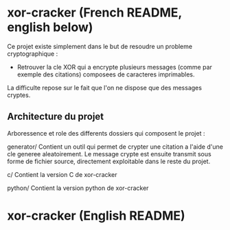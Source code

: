 xor-cracker  (French README, english below)
===========================================

Ce projet existe simplement dans le but de resoudre un probleme cryptographique :

- Retrouver la cle XOR qui a encrypte plusieurs messages (comme par exemple des citations) composees de caracteres imprimables.

La difficulte repose sur le fait que l'on ne dispose que des messages cryptes.

Architecture du projet
----------------------

Arboressence et role des differents dossiers qui composent le projet :

generator/
	Contient un outil qui permet de crypter une citation a l'aide d'une cle generee aleatoirement.
	Le message crypte est ensuite transmit sous forme de fichier source, directement exploitable dans le reste du projet.

c/
	Contient la version C de xor-cracker

python/
	Contient la version python de xor-cracker



xor-cracker (English README)
============================
